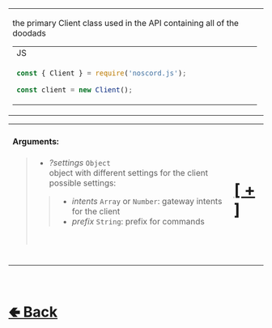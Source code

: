 <table>
<tr><td>

the primary Client class used in the API containing all of the doodads

<table>

<tr><td> JS </td></tr>
<tr><td>

```js
const { Client } = require('noscord.js');                

const client = new Client();
```

</td></tr>
</table>

</td><td> 

`AeplClass`

</td><td>

- [src / Client / index.js](https://github.com/paishee/noscord.js/blob/main/src/Client/index.js)
- [src / Client](https://github.com/paishee/noscord.js/tree/main/src/Client)

</td></tr>

</table>

<table>
<tr>

<td>

#### Arguments:
> - *?settings* `Object`<br>
> object with different settings for the client<br>
> possible settings:
>> - *intents* `Array` or `Number`: gateway intents for the client
>> - *prefix* `String`: prefix for commands
> <br>

<br>

</td><td>

# [[ + ]](https://github.com/paishee/noscord.js/wiki/Client-Elements)

</td>

</table>

<br> <h1> [🢀 Back](https://github.com/paishee/noscord.js/wiki) </h1>